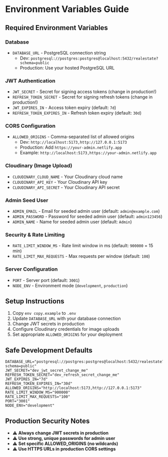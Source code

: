 # Environment Variables Guide

## Required Environment Variables

### Database
- `DATABASE_URL` - PostgreSQL connection string
  - Dev: `postgresql://postgres:postgres@localhost:5432/realestate?schema=public`
  - Production: Use your hosted PostgreSQL URL

### JWT Authentication
- `JWT_SECRET` - Secret for signing access tokens (change in production!)
- `REFRESH_TOKEN_SECRET` - Secret for signing refresh tokens (change in production!)
- `JWT_EXPIRES_IN` - Access token expiry (default: `7d`)
- `REFRESH_TOKEN_EXPIRES_IN` - Refresh token expiry (default: `30d`)

### CORS Configuration
- `ALLOWED_ORIGINS` - Comma-separated list of allowed origins
  - Dev: `http://localhost:5173,http://127.0.0.1:5173`
  - Production: Add `https://your-admin.netlify.app`
  - Example: `http://localhost:5173,https://your-admin.netlify.app`

### Cloudinary (Image Upload)
- `CLOUDINARY_CLOUD_NAME` - Your Cloudinary cloud name
- `CLOUDINARY_API_KEY` - Your Cloudinary API key  
- `CLOUDINARY_API_SECRET` - Your Cloudinary API secret

### Admin Seed User
- `ADMIN_EMAIL` - Email for seeded admin user (default: `admin@example.com`)
- `ADMIN_PASSWORD` - Password for seeded admin user (default: `admin123456`)
- `ADMIN_NAME` - Name for seeded admin user (default: `Admin`)

### Security & Rate Limiting
- `RATE_LIMIT_WINDOW_MS` - Rate limit window in ms (default: `900000` = 15 min)
- `RATE_LIMIT_MAX_REQUESTS` - Max requests per window (default: `100`)

### Server Configuration
- `PORT` - Server port (default: `3001`)
- `NODE_ENV` - Environment mode (`development`, `production`)

## Setup Instructions

1. Copy `env copy.example` to `.env`
2. Update `DATABASE_URL` with your database connection
3. Change JWT secrets in production
4. Configure Cloudinary credentials for image uploads
5. Set appropriate `ALLOWED_ORIGINS` for your deployment

## Safe Development Defaults

```env
DATABASE_URL="postgresql://postgres:postgres@localhost:5432/realestate?schema=public"
JWT_SECRET="dev_jwt_secret_change_me"
REFRESH_TOKEN_SECRET="dev_refresh_secret_change_me"
JWT_EXPIRES_IN="7d"
REFRESH_TOKEN_EXPIRES_IN="30d"
ALLOWED_ORIGINS="http://localhost:5173,http://127.0.0.1:5173"
RATE_LIMIT_WINDOW_MS="900000"
RATE_LIMIT_MAX_REQUESTS="100"
PORT="3001"
NODE_ENV="development"
```

## Production Security Notes

- ⚠️ **Always change JWT secrets in production**
- ⚠️ **Use strong, unique passwords for admin user**
- ⚠️ **Set specific ALLOWED_ORIGINS (no wildcards)**
- ⚠️ **Use HTTPS URLs in production CORS settings**

